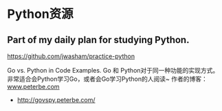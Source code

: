 # Python资源

## Part of my daily plan for studying Python.
https://github.com/jwasham/practice-python



Go vs. Python in Code Examples. Go 和 Python对于同一种功能的实现方式。非常适合会Python学习Go，或者会Go学习Python的人阅读~
作者的博客：www.peterbe.com

- http://govspy.peterbe.com/